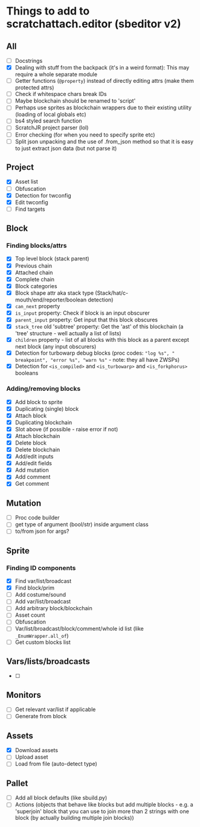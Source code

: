 # Things to add to scratchattach.editor (sbeditor v2)

## All

- [ ] Docstrings
- [x] Dealing with stuff from the backpack (it's in a weird format): This may require a whole separate module
- [ ] Getter functions (`@property`) instead of directly editing attrs (make them protected attrs)
- [ ] Check if whitespace chars break IDs
- [ ] Maybe blockchain should be renamed to 'script'
- [ ] Perhaps use sprites as blockchain wrappers due to their existing utility (loading of local globals etc)
- [ ] bs4 styled search function
- [ ] ScratchJR project parser (lol)
- [ ] Error checking (for when you need to specify sprite etc)
- [ ] Split json unpacking and the use of .from_json method so that it is easy to just extract json data (but not parse
  it)

## Project

- [x] Asset list
- [ ] Obfuscation
- [x] Detection for twconfig
- [x] Edit twconfig
- [ ] Find targets

## Block

### Finding blocks/attrs

- [x] Top level block (stack parent)
- [x] Previous chain
- [x] Attached chain
- [x] Complete chain
- [x] Block categories
- [x] Block shape attr aka stack type (Stack/hat/c-mouth/end/reporter/boolean detection)
- [x] `can_next` property
- [x] `is_input` property: Check if block is an input obscurer
- [x] `parent_input` property: Get input that this block obscures
- [x] `stack_tree` old 'subtree' property: Get the 'ast' of this blockchain (a 'tree' structure - well actually a list
  of lists)
- [x] `children` property - list of all blocks with this block as a parent except next block (any input obscurers)
- [x] Detection for turbowarp debug blocks
  (proc codes:
  `"​​log​​ %s",
  "​​breakpoint​​",
  "​​error​​ %s",
  "​​warn​​ %s"` - note: they all have ZWSPs)
- [x] Detection for `<is_compiled>` and `<is_turbowarp>` and `<is_forkphorus>` booleans

### Adding/removing blocks

- [x] Add block to sprite
- [x] Duplicating (single) block
- [x] Attach block
- [x] Duplicating blockchain
- [x] Slot above (if possible - raise error if not)
- [x] Attach blockchain
- [x] Delete block
- [x] Delete blockchain
- [x] Add/edit inputs
- [x] Add/edit fields
- [x] Add mutation
- [x] Add comment
- [x] Get comment

## Mutation

- [ ] Proc code builder
- [ ] get type of argument (bool/str) inside argument class
- [ ] to/from json for args?

## Sprite

### Finding ID components

- [x] Find var/list/broadcast
- [x] Find block/prim
- [ ] Add costume/sound
- [ ] Add var/list/broadcast
- [ ] Add arbitrary block/blockchain
- [ ] Asset count
- [ ] Obfuscation
- [ ] Var/list/broadcast/block/comment/whole id list (like `_EnumWrapper.all_of`)
- [ ] Get custom blocks list

## Vars/lists/broadcasts

- [ ]

## Monitors

- [ ] Get relevant var/list if applicable
- [ ] Generate from block

## Assets

- [x] Download assets
- [ ] Upload asset
- [ ] Load from file (auto-detect type)

## Pallet

- [ ] Add all block defaults (like sbuild.py)
- [ ] Actions (objects that behave like blocks but add multiple blocks - e.g. a 'superjoin' block that you can use to
  join more than 2 strings with one block (by actually building multiple join blocks))